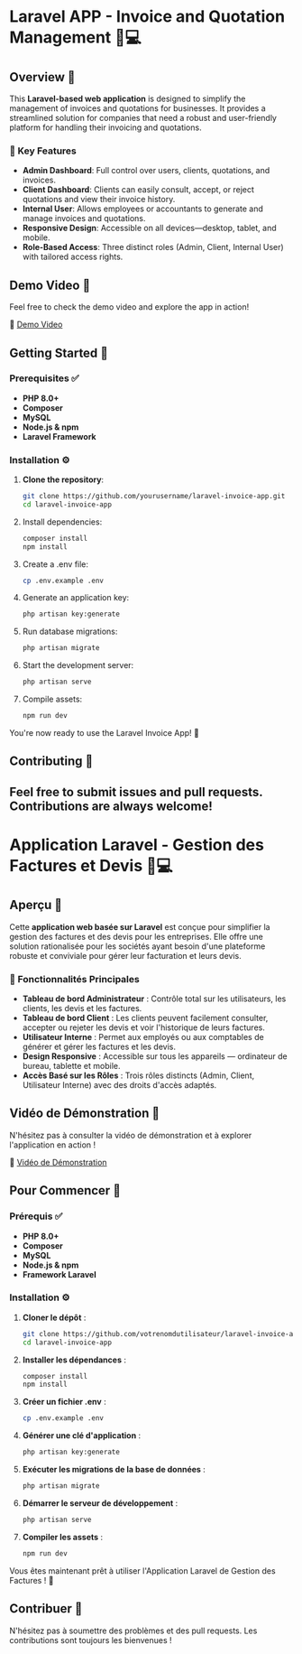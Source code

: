 # Laravel APP - Invoice and Quotation Management 🚀💻

## Overview 📖

This **Laravel-based web application** is designed to simplify the management of invoices and quotations for businesses. It provides a streamlined solution for companies that need a robust and user-friendly platform for handling their invoicing and quotations.

### 🌟 Key Features

- **Admin Dashboard**: Full control over users, clients, quotations, and invoices.
- **Client Dashboard**: Clients can easily consult, accept, or reject quotations and view their invoice history.
- **Internal User**: Allows employees or accountants to generate and manage invoices and quotations.
- **Responsive Design**: Accessible on all devices—desktop, tablet, and mobile.
- **Role-Based Access**: Three distinct roles (Admin, Client, Internal User) with tailored access rights.

## Demo Video 🎥
Feel free to check the demo video and explore the app in action!

🔗 [Demo Video](#) 

## Getting Started 🚀

### Prerequisites ✅

- **PHP 8.0+**
- **Composer**
- **MySQL**
- **Node.js & npm**
- **Laravel Framework**

### Installation ⚙️

1. **Clone the repository**:
   ```bash
   git clone https://github.com/yourusername/laravel-invoice-app.git
   cd laravel-invoice-app

2. Install dependencies:
    ```bash
    composer install
    npm install

3. Create a .env file:
    ```bash
    cp .env.example .env

4. Generate an application key:
    ```bash
    php artisan key:generate

5. Run database migrations:
    ```bash
    php artisan migrate

6. Start the development server:
    ```bash
    php artisan serve

7. Compile assets:
    ```bash
    npm run dev
You're now ready to use the Laravel Invoice App! 🎉

## Contributing 🤝
Feel free to submit issues and pull requests. Contributions are always welcome!
-----------------------------------------------------------------------------------
# Application Laravel - Gestion des Factures et Devis 🚀💻

## Aperçu 📖

Cette **application web basée sur Laravel** est conçue pour simplifier la gestion des factures et des devis pour les entreprises. Elle offre une solution rationalisée pour les sociétés ayant besoin d'une plateforme robuste et conviviale pour gérer leur facturation et leurs devis.

### 🌟 Fonctionnalités Principales

- **Tableau de bord Administrateur** : Contrôle total sur les utilisateurs, les clients, les devis et les factures.
- **Tableau de bord Client** : Les clients peuvent facilement consulter, accepter ou rejeter les devis et voir l'historique de leurs factures.
- **Utilisateur Interne** : Permet aux employés ou aux comptables de générer et gérer les factures et les devis.
- **Design Responsive** : Accessible sur tous les appareils — ordinateur de bureau, tablette et mobile.
- **Accès Basé sur les Rôles** : Trois rôles distincts (Admin, Client, Utilisateur Interne) avec des droits d'accès adaptés.

## Vidéo de Démonstration 🎥

N'hésitez pas à consulter la vidéo de démonstration et à explorer l'application en action !

🔗 [Vidéo de Démonstration](#)

## Pour Commencer 🚀

### Prérequis ✅

- **PHP 8.0+**
- **Composer**
- **MySQL**
- **Node.js & npm**
- **Framework Laravel**

### Installation ⚙️

1. **Cloner le dépôt** :
   ```bash
   git clone https://github.com/votrenomdutilisateur/laravel-invoice-app.git
   cd laravel-invoice-app
   ```

2. **Installer les dépendances** :
   ```bash
   composer install
   npm install
   ```

3. **Créer un fichier .env** :
   ```bash
   cp .env.example .env
   ```

4. **Générer une clé d'application** :
   ```bash
   php artisan key:generate
   ```

5. **Exécuter les migrations de la base de données** :
   ```bash
   php artisan migrate
   ```

6. **Démarrer le serveur de développement** :
   ```bash
   php artisan serve
   ```

7. **Compiler les assets** :
   ```bash
   npm run dev
   ```

Vous êtes maintenant prêt à utiliser l'Application Laravel de Gestion des Factures ! 🎉

## Contribuer 🤝

N'hésitez pas à soumettre des problèmes et des pull requests. Les contributions sont toujours les bienvenues !
